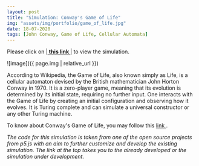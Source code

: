 ```yaml
---
layout: post
title: "Simulation: Conway's Game of Life"
img: "assets/img/portfolio/game_of_life.jpg"
date: 18-07-2020
tags: [John Conway, Game of Life, Cellular Automata]
--- 
```


Please click on <a href="https://ankiitgupta7.github.io/My-Cellular-Automaton/" target="_blank">|<b> this link </b>|</a> to view the simulation.

![image]({{ page.img | relative_url }})

According to Wikipedia, the Game of Life, also known simply as Life, is a cellular automaton devised by the British mathematician John Horton Conway in 1970. It is a zero-player game, meaning that its evolution is determined by its initial state, requiring no further input. One interacts with the Game of Life by creating an initial configuration and observing how it evolves. It is Turing complete and can simulate a universal constructor or any other Turing machine. 

To know about Conway's Game of Life, you may follow this <a href= "https://en.wikipedia.org/wiki/Conway%27s_Game_of_Life" target="_blank"> link </a>.

*The code for this simulation is taken from one of the open source projects from p5.js with an aim to further customize and develop the existing simulation. The link at the top takes you to the already developed or the simulation under development.*